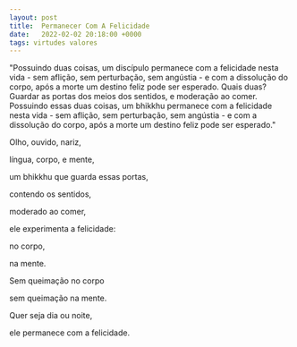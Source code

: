 ```yaml
---
layout: post
title:  Permanecer Com A Felicidade
date:   2022-02-02 20:18:00 +0000
tags: virtudes valores
---
```


"Possuindo duas coisas, um discípulo permanece com a felicidade nesta vida - sem aflição, sem perturbação, sem angústia - e com a dissolução do corpo, após a morte um destino feliz pode ser esperado. Quais duas? Guardar as portas dos meios dos sentidos, e moderação ao comer. Possuindo essas duas coisas, um bhikkhu permanece com a felicidade nesta vida - sem aflição, sem perturbação, sem angústia - e com a dissolução do corpo, após a morte um destino feliz pode ser esperado."

Olho, ouvido, nariz,

língua, corpo, e mente,

um bhikkhu que guarda essas portas,

contendo os sentidos,

moderado ao comer,

ele experimenta a felicidade:

no corpo,

na mente.

Sem queimação no corpo

sem queimação na mente.

Quer seja dia ou noite,

ele permanece com a felicidade.